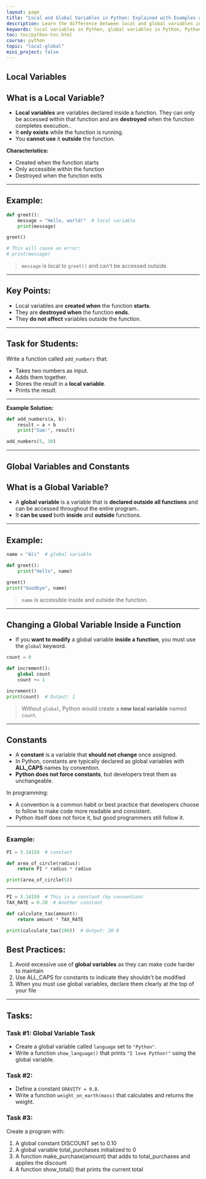 ```yaml
---
layout: page
title: "Local and Global Variables in Python: Explained with Examples and Tasks"
description: Learn the difference between local and global variables in Python with simple explanations, practical examples, and beginner-friendly tasks. Understand constants, best practices, and how to manage variables effectively in your programs.
keywords: local variables in Python, global variables in Python, Python constants, Python variable examples, Python beginner tasks, Python global keyword, Python local vs global variables, Python programming basics, how to use variables in Python, Python coding exercises
toc: toc/python-toc.html
course: python
topic: "local-global"
mini_project: false
---
```


## Local Variables

## What is a Local Variable?

- **Local variables** are variables declared inside a function. They can only be accessed within that function and are **destroyed** when the function completes execution..
- It **only exists** while the function is running.
- You **cannot use** it **outside** the function.

**Characteristics:**
- Created when the function starts
- Only accessible within the function
- Destroyed when the function exits
  
---
## Example:

```python
def greet():
    message = "Hello, world!"  # local variable
    print(message)

greet()

# This will cause an error:
# print(message)
```
> `message` is local to `greet()` and can't be accessed outside.

---
## Key Points:
- Local variables are **created when** the function **starts**.
- They are **destroyed when** the function **ends**.
- They **do not affect** variables outside the function.

---
## Task for Students:

Write a function called `add_numbers` that:
- Takes two numbers as input.
- Adds them together.
- Stores the result in a **local variable**.
- Prints the result.

---
**Example Solution:**
```python
def add_numbers(a, b):
    result = a + b
    print("Sum:", result)

add_numbers(5, 10)
```

---

## Global Variables and Constants

## What is a Global Variable?

- A **global variable** is a variable that is **declared outside all functions** and can be accessed throughout the entire program..
- It **can be used** both **inside** and **outside** functions.

---
## Example:

```python
name = "Ali"  # global variable

def greet():
    print("Hello", name)

greet()
print("Goodbye", name)
```
> `name` is accessible inside and outside the function.

---

## Changing a Global Variable Inside a Function

- If you **want to modify** a global variable **inside a function**, you must use the `global` keyword.

```python
count = 0

def increment():
    global count
    count += 1

increment()
print(count)  # Output: 1
```

> Without `global`, Python would create a **new local variable** named `count`.

---

## Constants

- A **constant** is a variable that **should not change** once assigned.
- In Python, constants are typically declared as global variables with **ALL_CAPS** names by convention.
- **Python does not force constants**, but developers treat them as unchangeable.

In programming:
- A convention is a common habit or best practice that developers choose to follow to make code more readable and consistent.
- Python itself does not force it, but good programmers still follow it.

---
### Example:

```python
PI = 3.14159  # constant

def area_of_circle(radius):
    return PI * radius * radius

print(area_of_circle(5))
```

---

```python
PI = 3.14159  # This is a constant (by convention)
TAX_RATE = 0.20  # Another constant

def calculate_tax(amount):
    return amount * TAX_RATE

print(calculate_tax(100))  # Output: 20.0
```

## Best Practices:

1. Avoid excessive use of **global variables** as they can make code harder to maintain
2. Use ALL_CAPS for constants to indicate they shouldn't be modified
3. When you must use global variables, declare them clearly at the top of your file
---

## Tasks:

### Task #1: Global Variable Task
- Create a global variable called `language` set to `"Python"`.
- Write a function `show_language()` that prints `"I love Python!"` using the global variable.

### Task #2:
- Define a constant `GRAVITY = 9.8`.
- Write a function `weight_on_earth(mass)` that calculates and returns the weight.

### Task #3:
Create a program with:
1. A global constant DISCOUNT set to 0.10
2. A global variable total_purchases initialized to 0
3. A function make_purchase(amount) that adds to total_purchases and applies the discount
4. A function show_total() that prints the current total